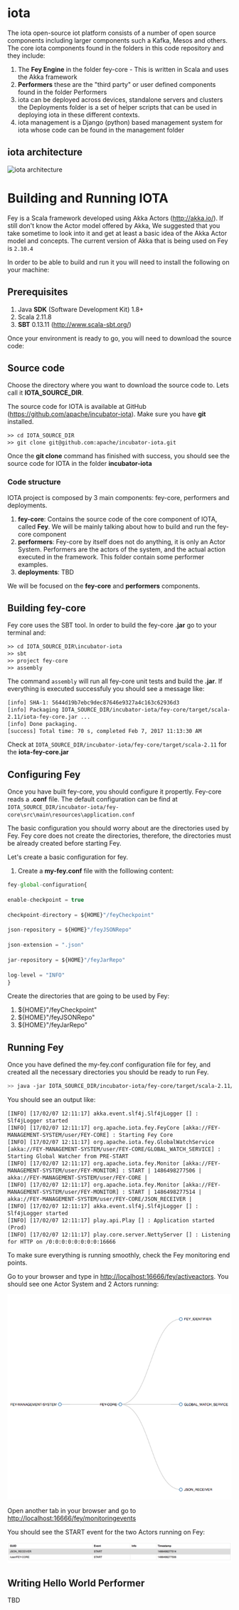 # iota

The iota open-source iot platform consists of a number of open source components including larger components such a Kafka, Mesos and others. The core
iota components found in the folders in this code repository and they include:

1. The **Fey Engine** in the folder fey-core - This is written in Scala and uses the Akka framework
2. **Performers** these are the "third party" or user defined components found in the folder Performers
3. iota can be deployed across devices, standalone servers and clusters the Deployments folder is a set of helper scripts that can be used in deploying iota in these different contexts. 
4. iota management is a Django (python) based management system for iota whose code can be found in the management folder

## iota architecture

 ![iota architecture](./images/iota.png)
 
 
# Building and Running IOTA

Fey is a Scala framework developed using Akka Actors (<http://akka.io/>). If still don't know the Actor model offered by Akka, We suggested that you take sometime to look into it and get at least a basic idea of the Akka Actor model and concepts. The current version of Akka that is being used on Fey is `2.10.4`

In order to be able to build and run it you will need to install the following on your machine:

## Prerequisites

1. Java **SDK** (Software Development Kit) 1.8+
2. Scala 2.11.8
3. **SBT** 0.13.11 (<http://www.scala-sbt.org/>)

Once your environment is ready to go, you will need to download the source code:

## Source code

Choose the directory where you want to download the source code to. Lets call it **IOTA_SOURCE_DIR**.

The source code for IOTA is available at GitHub (<https://github.com/apache/incubator-iota>). Make sure you have **git** installed.

```shell
>> cd IOTA_SOURCE_DIR
>> git clone git@github.com:apache/incubator-iota.git

```

Once the **git clone** command has finished with success, you should see the source code for IOTA in the folder **incubator-iota**

### Code structure

IOTA project is composed by 3 main components: fey-core, performers and deployments.

1. **fey-core**: Contains the source code of the core component of IOTA, called **Fey**. We will be mainly talking about how to build and run the fey-core component
2. **performers**: Fey-core by itself does not do anything, it is only an Actor System. Performers are the actors of the system, and the actual action executed in the framework. This folder contain some performer examples.
3. **deployments**: TBD

We will be focused on the **fey-core** and **performers** components.

## Building fey-core

Fey core uses the SBT tool. In order to build the fey-core **.jar** go to your terminal and:

```shell
>> cd IOTA_SOURCE_DIR\incubator-iota
>> sbt 
>> project fey-core
>> assembly 

```

The command `assembly` will run all fey-core unit tests and build the **.jar**. If everything is executed successfuly you should see a message like:

```
[info] SHA-1: 5644d19b7ebc9dec87646e9327a4c163c62936d3
[info] Packaging IOTA_SOURCE_DIR/incubator-iota/fey-core/target/scala-2.11/iota-fey-core.jar ...
[info] Done packaging.
[success] Total time: 70 s, completed Feb 7, 2017 11:13:30 AM
```

Check at `IOTA_SOURCE_DIR/incubator-iota/fey-core/target/scala-2.11` for the **iota-fey-core.jar**

## Configuring Fey

Once you have built fey-core, you should configure it propertly.
Fey-core reads a **.conf** file. The default configuration can be find at ```IOTA_SOURCE_DIR/incubator-iota/fey-core\src\main\resources\application.conf```

The basic configuration you should worry about are the directories used by Fey. Fey core does not create the directories, therefore, the directories must be already created before starting Fey.

Let's create a basic configuration for fey.

1. Create a **my-fey.conf** file with the folllowing content:

```javascript
fey-global-configuration{

enable-checkpoint = true

checkpoint-directory = ${HOME}"/feyCheckpoint"

json-repository = ${HOME}"/feyJSONRepo"

json-extension = ".json"

jar-repository = ${HOME}"/feyJarRepo"

log-level = "INFO"
}

```

Create the directories that are going to be used by Fey: 

1. ${HOME}"/feyCheckpoint"
2. ${HOME}"/feyJSONRepo"
3. ${HOME}"/feyJarRepo"

## Running Fey

Once you have defined the my-fey.conf configuration file for fey, and created all the necessary directories you should be ready to run Fey.

```sh
>> java -jar IOTA_SOURCE_DIR/incubator-iota/fey-core/target/scala-2.11/iota-fey-core.jar PATH_TO/my-fey.conf
```

You should see an output like:


```
[INFO] [17/02/07 12:11:17] akka.event.slf4j.Slf4jLogger [] : Slf4jLogger started
[INFO] [17/02/07 12:11:17] org.apache.iota.fey.FeyCore [akka://FEY-MANAGEMENT-SYSTEM/user/FEY-CORE] : Starting Fey Core
[INFO] [17/02/07 12:11:17] org.apache.iota.fey.GlobalWatchService [akka://FEY-MANAGEMENT-SYSTEM/user/FEY-CORE/GLOBAL_WATCH_SERVICE] : Starting Global Watcher from PRE-START
[INFO] [17/02/07 12:11:17] org.apache.iota.fey.Monitor [akka://FEY-MANAGEMENT-SYSTEM/user/FEY-MONITOR] : START | 1486498277506 | akka://FEY-MANAGEMENT-SYSTEM/user/FEY-CORE | 
[INFO] [17/02/07 12:11:17] org.apache.iota.fey.Monitor [akka://FEY-MANAGEMENT-SYSTEM/user/FEY-MONITOR] : START | 1486498277514 | akka://FEY-MANAGEMENT-SYSTEM/user/FEY-CORE/JSON_RECEIVER | 
[INFO] [17/02/07 12:11:17] akka.event.slf4j.Slf4jLogger [] : Slf4jLogger started
[INFO] [17/02/07 12:11:17] play.api.Play [] : Application started (Prod)
[INFO] [17/02/07 12:11:17] play.core.server.NettyServer [] : Listening for HTTP on /0:0:0:0:0:0:0:0:16666
```

To make sure everything is running smoothly, check the Fey monitoring end points.

Go to your browser and type in <http://localhost:16666/fey/activeactors>. You should see one Actor System and 2 Actors running:

![Fey actor hierarchy](./images/Fey-Active-Actors.png)

Open another tab in your browser and go to <http://localhost:16666/fey/monitoringevents>

You should see the START event for the two Actors running on Fey:

![Fey actor hierarchy](./images/Fey-Active-Actors-Monitoring.png)

## Writing Hello World Performer

TBD



